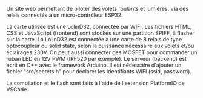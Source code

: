 Un site web permettant de piloter des volets roulants et lumières, via des relais connectés à un micro-contrôleur ESP32.

La carte utilisée est une LolinD32, connectée par WIFI.
Les fichiers HTML, CSS et JavaScript (frontend) sont stockés sur une partition SPIFF, à flasher sur la carte.
La LolinD32 est connectée à une carte de 8 relais de type optocoupleur ou solid state, selon la puissance nécessaire aux volets et/ou éclairages 230V.
On peut aussi connecter des MOSFET pour commander un ruban LED en 12V PWM (IRF520 par exemple).
Le serveur (backend) est écrit en C++ avec le framework Arduino. Il est nécessaire d'ajouter un fichier "src/secrets.h" pour déclarer les identifiants WIFI (ssid, password).

La compilation et le flash sont faits à l'aide de l'extension PlatformIO de VSCode.
